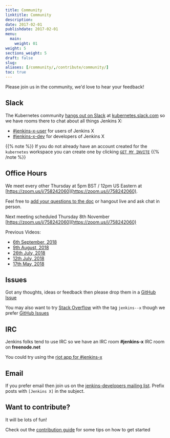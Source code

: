 ```yaml
---
title: Community
linktitle: Community
description: 
date: 2017-02-01
publishdate: 2017-02-01
menu:
  main:
    weight: 01
weight: 5
sections_weight: 5
draft: false
slug:
aliases: [/community/,/contribute/community/]
toc: true
---
```


Please join us in the community, we'd love to hear your feedback! 

## Slack

The Kubernetes community [hangs out on Slack](http://slack.k8s.io/) at [kubernetes.slack.com](https://kubernetes.slack.com/) so we have rooms there to chat about all things Jenkins X:

* [\#jenkins-x-user](https://kubernetes.slack.com/messages/C9MBGQJRH) for users of Jenkins X
* [\#jenkins-x-dev](https://kubernetes.slack.com/messages/C9LTHT2BB) for developers of Jenkins X

{{% note %}}
If you do not already have an account created for the `kubernetes` workspace you can create one by clicking [`GET MY INVITE`](http://slack.k8s.io/)
{{% /note %}}

## Office Hours

We meet every other Thursday at 5pm BST / 12pm US Eastern at [https://zoom.us/j/758242060](https://zoom.us/j/758242060). 

Feel free to  [add your questions to the doc](https://docs.google.com/document/d/1wHdBlZAN-ndPELuBoM5HBnYiQLvcz92-euXne2mKOEI/edit) or hangout live and ask chat in person.

Next meeting scheduled Thursday 8th November [https://zoom.us/j/758242060](https://zoom.us/j/758242060)

Previous Videos:

* [6th September, 2018](https://www.youtube.com/watch?v=2bl-3abyFe4)
* [9th August, 2018](https://www.youtube.com/watch?v=0NUtGVTBLto)
* [26th July, 2018](https://www.youtube.com/watch?v=Io3p7NurYqY&t)
* [12th July, 2018](https://www.youtube.com/watch?v=oqJ__akQj5I)
* [17th May, 2018](https://www.youtube.com/watch?v=bvStct7Cz5E)

## Issues

Got any thoughts, ideas or feedback then please drop them in a [GitHub Issue](https://github.com/jenkins-x/jx/issues/new)

You may also want to try [Stack Overflow](https://stackoverflow.com/questions/tagged/jenkins--x) with the tag `jenkins--x` though we prefer [GitHub Issues](https://github.com/jenkins-x/jx/issues)

## IRC

Jenkins folks tend to use IRC so we have an IRC room **#jenkins-x** IRC room on **freenode.net**

You could try using the [riot app for #jenkins-x](https://riot.im/app/#/room/#freenode_#jenkins-x:matrix.org)

## Email

If you prefer email then join us on the [jenkins-developers mailing list](https://groups.google.com/forum/#!forum/jenkinsci-dev). Prefix posts with `[Jenkins X]` in the subject.

## Want to contribute?

It will be lots of fun!

Check out the [contribution guide](/contribute/) for some tips on how to get started
